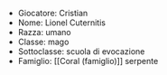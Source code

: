 - Giocatore: Cristian
- Nome: Lionel Cuternitis
- Razza: umano
- Classe: mago 
- Sottoclasse: scuola di evocazione
- Famiglio: [[Coral (famiglio)]] serpente